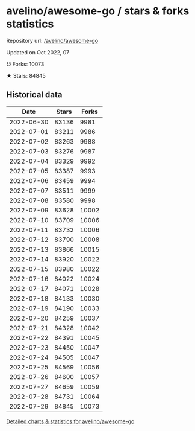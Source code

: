 # avelino/awesome-go / stars & forks statistics

Repository url: [/avelino/awesome-go](https://github.com/avelino/awesome-go)

Updated on Oct 2022, 07

☋ Forks: 10073

★ Stars: 84845

## Historical data
| Date | Stars | Forks |
|------|-------|-------|
| 2022-06-30 | 83136 | 9981 | 
| 2022-07-01 | 83211 | 9986 | 
| 2022-07-02 | 83263 | 9988 | 
| 2022-07-03 | 83276 | 9987 | 
| 2022-07-04 | 83329 | 9992 | 
| 2022-07-05 | 83387 | 9993 | 
| 2022-07-06 | 83459 | 9994 | 
| 2022-07-07 | 83511 | 9999 | 
| 2022-07-08 | 83580 | 9998 | 
| 2022-07-09 | 83628 | 10002 | 
| 2022-07-10 | 83709 | 10006 | 
| 2022-07-11 | 83732 | 10006 | 
| 2022-07-12 | 83790 | 10008 | 
| 2022-07-13 | 83866 | 10015 | 
| 2022-07-14 | 83920 | 10022 | 
| 2022-07-15 | 83980 | 10022 | 
| 2022-07-16 | 84022 | 10024 | 
| 2022-07-17 | 84071 | 10028 | 
| 2022-07-18 | 84133 | 10030 | 
| 2022-07-19 | 84190 | 10033 | 
| 2022-07-20 | 84259 | 10037 | 
| 2022-07-21 | 84328 | 10042 | 
| 2022-07-22 | 84391 | 10045 | 
| 2022-07-23 | 84450 | 10047 | 
| 2022-07-24 | 84505 | 10047 | 
| 2022-07-25 | 84569 | 10056 | 
| 2022-07-26 | 84600 | 10057 | 
| 2022-07-27 | 84659 | 10059 | 
| 2022-07-28 | 84731 | 10064 | 
| 2022-07-29 | 84845 | 10073 | 


[Detailed charts & statistics for avelino/awesome-go](https://reviewgithub.com/rep/avelino/awesome-go)

